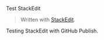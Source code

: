 Test StackEdit

> Written with [StackEdit](http://benweet.github.io/stackedit/).

Testing StackEdit with GitHub Publish.